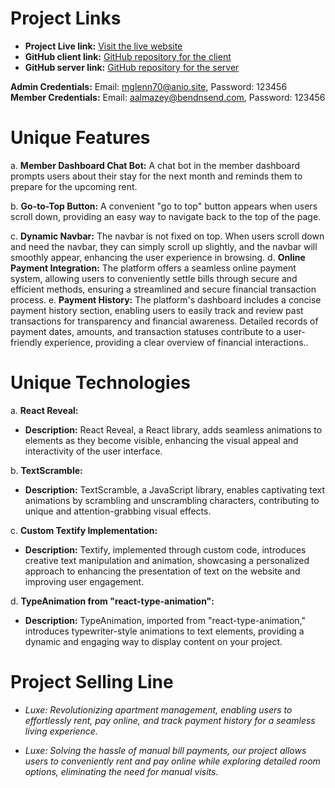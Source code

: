 # Project Links

- **Project Live link:** [Visit the live website](https://startling-sfogliatella-088d59.netlify.app)
- **GitHub client link:** [GitHub repository for the client](https://github.com/rashidsarkar/Unique-project-1)
- **GitHub server link:** [GitHub repository for the server](https://github.com/rashidsarkar/un-server-1)

**Admin Credentials:** Email: mglenn70@anio.site, Password: 123456  
**Member Credentials:** Email: aalmazey@bendnsend.com, Password: 123456

# Unique Features

a. **Member Dashboard Chat Bot:** A chat bot in the member dashboard prompts users about their stay for the next month and reminds them to prepare for the upcoming rent.

b. **Go-to-Top Button:** A convenient "go to top" button appears when users scroll down, providing an easy way to navigate back to the top of the page.

c. **Dynamic Navbar:** The navbar is not fixed on top. When users scroll down and need the navbar, they can simply scroll up slightly, and the navbar will smoothly appear, enhancing the user experience in browsing.
d. **Online Payment Integration:** The platform offers a seamless online payment system, allowing users to conveniently settle bills through secure and efficient methods, ensuring a streamlined and secure financial transaction process.
e. **Payment History:** The platform's dashboard includes a concise payment history section, enabling users to easily track and review past transactions for transparency and financial awareness. Detailed records of payment dates, amounts, and transaction statuses contribute to a user-friendly experience, providing a clear overview of financial interactions..

# Unique Technologies

a. **React Reveal:**
   - **Description:** React Reveal, a React library, adds seamless animations to elements as they become visible, enhancing the visual appeal and interactivity of the user interface.

b. **TextScramble:**
   - **Description:** TextScramble, a JavaScript library, enables captivating text animations by scrambling and unscrambling characters, contributing to unique and attention-grabbing visual effects.

c. **Custom Textify Implementation:**
   - **Description:** Textify, implemented through custom code, introduces creative text manipulation and animation, showcasing a personalized approach to enhancing the presentation of text on the website and improving user engagement.

d. **TypeAnimation from "react-type-animation":**
   - **Description:** TypeAnimation, imported from "react-type-animation," introduces typewriter-style animations to text elements, providing a dynamic and engaging way to display content on your project.

# Project Selling Line

- *Luxe: Revolutionizing apartment management, enabling users to effortlessly rent, pay online, and track payment history for a seamless living experience.*

- *Luxe: Solving the hassle of manual bill payments, our project allows users to conveniently rent and pay online while exploring detailed room options, eliminating the need for manual visits.*

